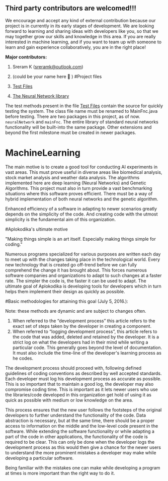 ## Third party contributors are welcomed!!! 

We encourage and accept any kind of external contribution because our project is in currently in its early stages of development. We are looking forward to learning and sharing ideas with developers like you, so that we may together grow our skills and knowledge in this area. If you are really interested in machine learning, and if you want to team up with someone to learn and gain experience collaboratively, you are in the right place! 

**Major contributors:**  

1.	Sreram K (sreramk@outlook.com) 
2.	(could be your name here  )
#Project files


1.	[Test Files](https://github.com/Aplokodika/MachineLearning/tree/master/ToBeTested/src/mainFnc)
2.	[The Neural Network library](https://github.com/Aplokodika/MachineLearning/tree/master/ToBeTested/src/neuralNetwork)

The test methods present in the file [Test Files](https://github.com/Aplokodika/MachineLearning/tree/master/ToBeTested/src/mainFnc) contain the source for quickly testing the system. The class file name must be renamed to MainFnc.java before testing. There are two packages in this project, as of now. `neuralNetwork` and `mainFnc`. The entire library of standard neural networks functionality will be built-into the same package. Other extensions and beyond the first milestone must be created in newer packages. 

# MachineLearning

The main motive is to create a good tool for conducting AI experiments in vast areas. This must prove useful in diverse areas like biomedical analysis, stock market analysis and weather data analysis. The algorithms implemented here are deep learning (Neural Networks) and Genetic Algorithms. This project must also in turn provide a vast benchmarking situations where this software proves efficient. There must be a way of hybrid implementation of both neural networks and the genetic algorithm. 

Enhanced efficiency of a software in adapting to newer scenarios greatly depends on the simplicity of the code.  And creating code with the utmost simplicity is the fundamental aim of this organization. 

#Aplokodika's ultimate motive

"Making things simple is an art itself. Especially making things simple for coding."

Numerous programs specialized for various purposes are written each day to meet up with the changes taking place in the technological world. Every new technology that is created go off-trend before we can fully comprehend the change it has brought about. This forces numerous software companies and organizations to adapt to such changes at a faster rate. The simpler the code is, the faster it can be used to adapt. The ultimate goal of Aplokodika is developing tools for developers which in turn helps them implement their design as quickly as possible. 


#Basic methodologies for attaining this goal (July 5, 2016.): 

Note: these methods are dynamic and are subject to changes often. 

1. When referred to the “development process” this article refers to the exact set of steps taken by the developer in creating a component. 
2. When referred to “logging development process”, this article refers to the code that was added, deleted and retained by the developer. It is a strict log on what the developers had in their mind while writing a particular code. This generally goes beyond the level of documentation. It must also include the time-line of the developer's learning process as he codes. 

The development process should proceed with, following defined guidelines of coding conventions as described by well accepted standards. Each developer must log his development process as accurate as possible. This is so important that to maintain a good log, the developer may also compromise coding time. This is important as it lets newer users who use the libraries/code developed in this organization get hold of using it as quick as possible with medium or low knowledge on the area.

This process ensures that the new user follows the footsteps of the original developers to further understand the functionality of the code. Data abstraction is necessary, but at the same time, there should be a proper access to information on the middle and the low-level code present in the software. While extending the software functionality or while adapting a part of the code in other applications, the functionality of the code is required to be clear. This can only be done when the developer logs the development process as this would then give a chance for the newer users to understand the more prominent mistakes a developer may make while developing a particular software. 

Being familiar with the mistakes one can make while developing a program at times is more important than the right way to do it.
